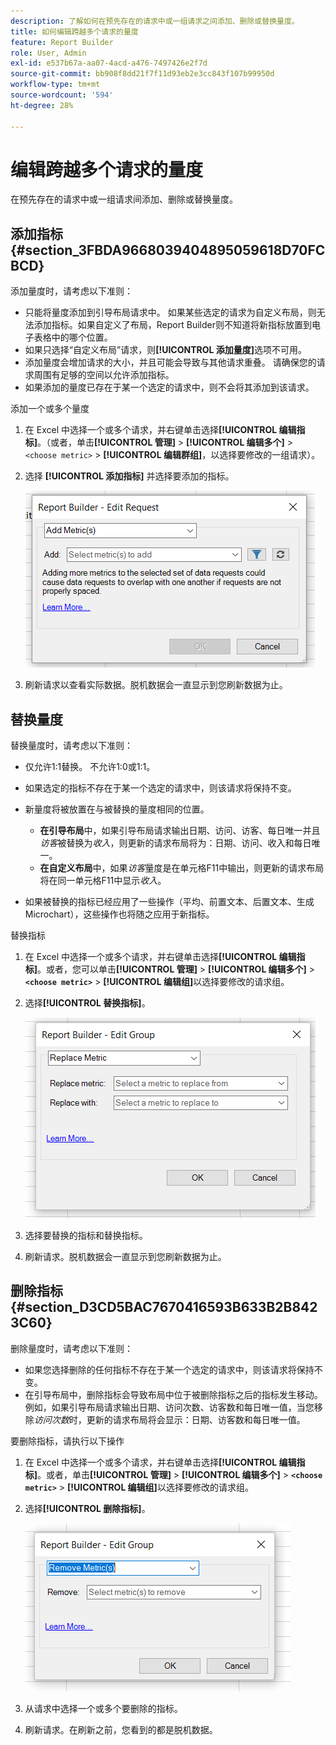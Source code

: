 ```yaml
---
description: 了解如何在预先存在的请求中或一组请求之间添加、删除或替换量度。
title: 如何编辑跨越多个请求的量度
feature: Report Builder
role: User, Admin
exl-id: e537b67a-aa07-4acd-a476-7497426e2f7d
source-git-commit: bb908f8dd21f7f11d93eb2e3cc843f107b99950d
workflow-type: tm+mt
source-wordcount: '594'
ht-degree: 28%

---
```


# 编辑跨越多个请求的量度

在预先存在的请求中或一组请求间添加、删除或替换量度。

## 添加指标 {#section_3FBDA9668039404895059618D70FCBCD}

添加量度时，请考虑以下准则：

* 只能将量度添加到引导布局请求中。
如果某些选定的请求为自定义布局，则无法添加指标。如果自定义了布局，Report Builder则不知道将新指标放置到电子表格中的哪个位置。
* 如果只选择“自定义布局”请求，则&#x200B;**[!UICONTROL 添加量度]**&#x200B;选项不可用。
* 添加量度会增加请求的大小，并且可能会导致与其他请求重叠。 请确保您的请求周围有足够的空间以允许添加指标。
* 如果添加的量度已存在于某一个选定的请求中，则不会将其添加到该请求。

添加一个或多个量度

1. 在 Excel 中选择一个或多个请求，并右键单击选择&#x200B;**[!UICONTROL 编辑指标]**。（或者，单击&#x200B;**[!UICONTROL 管理]** > **[!UICONTROL 编辑多个]** > `<choose metric>` > **[!UICONTROL 编辑群组]**，以选择要修改的一组请求）。
1. 选择 **[!UICONTROL 添加指标]** 并选择要添加的指标。

   ![屏幕截图显示了“编辑请求，添加量度”选项处于选定状态。](assets/add_metric.png)

1. 刷新请求以查看实际数据。脱机数据会一直显示到您刷新数据为止。

## 替换量度

替换量度时，请考虑以下准则：

* 仅允许1:1替换。 不允许1:0或1:1。
* 如果选定的指标不存在于某一个选定的请求中，则该请求将保持不变。
* 新量度将被放置在与被替换的量度相同的位置。

   * **在引导布局**&#x200B;中，如果引导布局请求输出日期、访问、访客、每日唯一并且&#x200B;*访客*&#x200B;被替换为&#x200B;*收入*，则更新的请求布局将为：日期、访问、收入和每日唯一。
   * **在自定义布局**&#x200B;中，如果&#x200B;*访客*&#x200B;量度是在单元格F11中输出，则更新的请求布局将在同一单元格F11中显示&#x200B;*收入*。

* 如果被替换的指标已经应用了一些操作（平均、前置文本、后置文本、生成 Microchart），这些操作也将随之应用于新指标。

替换指标

1. 在 Excel 中选择一个或多个请求，并右键单击选择&#x200B;**[!UICONTROL 编辑指标]**。或者，您可以单击&#x200B;**[!UICONTROL 管理]** > **[!UICONTROL 编辑多个]** > **`<choose metric>`** > **[!UICONTROL 编辑组]**&#x200B;以选择要修改的请求组。

1. 选择&#x200B;**[!UICONTROL 替换指标]**。

   ![已选择“替换量度”的“编辑组”屏幕截图。](assets/replace_metric.png)

1. 选择要替换的指标和替换指标。
1. 刷新请求。脱机数据会一直显示到您刷新数据为止。

## 删除指标 {#section_D3CD5BAC7670416593B633B2B8423C60}

删除量度时，请考虑以下准则：

* 如果您选择删除的任何指标不存在于某一个选定的请求中，则该请求将保持不变。
* 在引导布局中，删除指标会导致布局中位于被删除指标之后的指标发生移动。 例如，如果引导布局请求输出日期、访问次数、访客数和每日唯一值，当您移除&#x200B;*访问次数*&#x200B;时，更新的请求布局将会显示：日期、访客数和每日唯一值。

要删除指标，请执行以下操作

1. 在 Excel 中选择一个或多个请求，并右键单击选择&#x200B;**[!UICONTROL 编辑指标]**。或者，单击&#x200B;**[!UICONTROL 管理]** > **[!UICONTROL 编辑多个]** > **`<choose metric>`** > **[!UICONTROL 编辑组]**&#x200B;以选择要修改的请求组。

1. 选择&#x200B;**[!UICONTROL 删除指标]**。

   ![显示已选定“编辑组和删除指标”选项的屏幕截图。](assets/remove_metric.png)

1. 从请求中选择一个或多个要删除的指标。
1. 刷新请求。在刷新之前，您看到的都是脱机数据。
